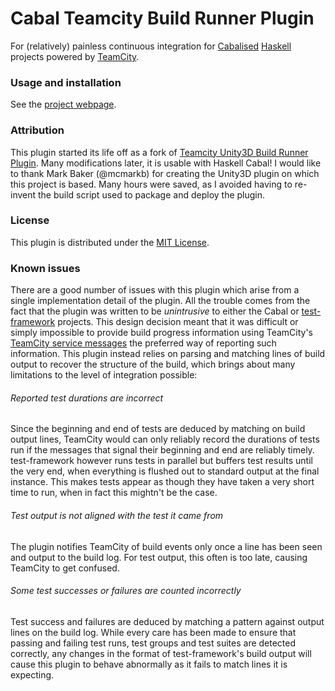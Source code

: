 # Cabal Teamcity Build Runner Plugin
For (relatively) painless continuous integration for [Cabalised][Cabal]
[Haskell][] projects powered by [TeamCity][].

### Usage and installation
See the [project webpage][].

### Attribution
This plugin started its life off as a fork of [Teamcity Unity3D Build Runner
Plugin](https://github.com/mcmarkb/Teamcity-unity3d-build-runner-plugin).  Many
modifications later, it is usable with Haskell Cabal!  I would like to thank
Mark Baker (@mcmarkb) for creating the Unity3D plugin on which this project is
based. Many hours were saved, as I avoided having to re-invent the build script
used to package and deploy the plugin.

### License
This plugin is distributed under the [MIT License](http://www.opensource.org/licenses/MIT).

### Known issues
There are a good number of issues with this plugin which arise from a single
implementation detail of the plugin.  All the trouble comes from the fact that
the plugin was written to be _unintrusive_ to either the Cabal or
[test-framework][] projects. This design decision meant that it was difficult
or simply impossible to provide build progress information using TeamCity's
[TeamCity service messages][] the preferred way of reporting such information.
This plugin instead relies on parsing and matching lines of build output to
recover the structure of the build, which brings about many limitations to the
level of integration possible:

###### Reported test durations are incorrect
Since the beginning and end of tests are deduced by matching on build output lines, TeamCity would
can only reliably record the durations of tests run if the messages that signal their beginning and end
are reliably timely. test-framework however runs tests in parallel but buffers test results until the
very end, when everything is flushed out to standard output at the final instance. This makes
tests appear as though they have taken a very short time to run, when in fact this mightn't be the case.

###### Test output is not aligned with the test it came from
The plugin notifies TeamCity of build events only once a line has been seen and output to the build log.
For test output, this often is too late, causing TeamCity to get confused.

###### Some test successes or failures are counted incorrectly
Test success and failures are deduced by matching a pattern against output
lines on the build log. While every care has been made to ensure that
passing and failing test runs, test groups and test suites are detected
correctly, any changes in the format of test-framework's build output will
cause this plugin to behave abnormally as it fails to match lines it is expecting.

[Haskell]: http://www.haskell.org/ "Haskell main website"
[Cabal]: http://www.haskell.org/cabal/ "Haskell Cabal main website"
[TeamCity]: http://www.jetbrains.com/teamcity/ "TeamCity main website (JetBrains)"
[TeamCity service messages]: http://confluence.jetbrains.net/display/TCD7/Build+Script+Interaction+with+TeamCity "TeamCity serivce messages"
[test-framework]: http://batterseapower.github.com/test-framework/ "Test framework make site"
[Project downloads]: https://github.com/fushunpoon/Cabal-TeamCity-build-runner-plugin/downloads "Project download page"
[project webpage]: http://fushunpoon.github.com/cabal-teamcity-plugin/ "Project web page"
